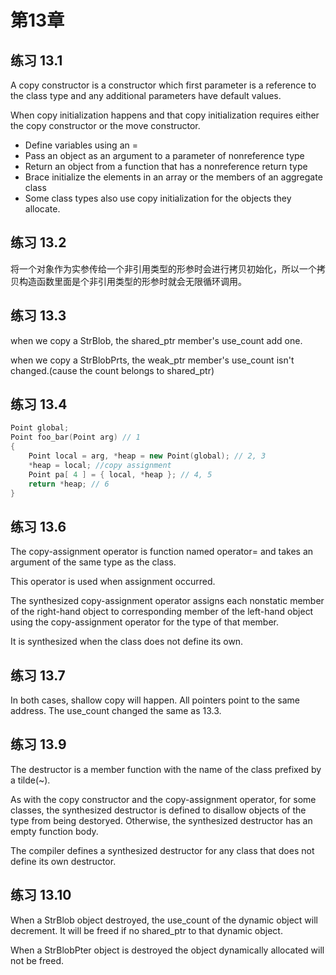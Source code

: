 <!--
 * @Author: liyunfang
 * @Date: 2020-01-29 22:21:01
 * @LastEditTime : 2020-01-30 16:59:09
 * @Description: 
 -->
# 第13章

## 练习 13.1

A copy constructor is a constructor which first parameter is a reference to the class type and any additional parameters have default values.

When copy initialization happens and that copy initialization requires either the copy constructor or the move constructor.

- Define variables using an =
- Pass an object as an argument to a parameter of nonreference type
- Return an object from a function that has a nonreference return type
- Brace initialize the elements in an array or the members of an aggregate class
- Some class types also use copy initialization for the objects they allocate.

## 练习 13.2

将一个对象作为实参传给一个非引用类型的形参时会进行拷贝初始化，所以一个拷贝构造函数里面是个非引用类型的形参时就会无限循环调用。

## 练习 13.3

when we copy a StrBlob, the shared_ptr member's use_count add one.

when we copy a StrBlobPrts, the weak_ptr member's use_count isn't changed.(cause the count belongs to shared_ptr)

## 练习 13.4

```cpp
Point global;
Point foo_bar(Point arg) // 1
{
    Point local = arg, *heap = new Point(global); // 2, 3
    *heap = local; //copy assignment
    Point pa[ 4 ] = { local, *heap }; // 4, 5
    return *heap; // 6
}
```

## 练习 13.6

The copy-assignment operator is function named operator= and takes an argument of the same type as the class.

This operator is used when assignment occurred.

The synthesized copy-assignment operator assigns each nonstatic member of the right-hand object to corresponding member of the left-hand object using the copy-assignment operator for the type of that member.

It is synthesized when the class does not define its own.

## 练习 13.7

In both cases, shallow copy will happen. All pointers point to the same address. The use_count changed the same as 13.3.

## 练习 13.9

The destructor is a member function with the name of the class prefixed by a tilde(~).

As with the copy constructor and the copy-assignment operator, for some classes, the synthesized destructor is defined to disallow objects of the type from being destoryed. Otherwise, the synthesized destructor has an empty function body.

The compiler defines a synthesized destructor for any class that does not define its own destructor.

## 练习 13.10

When a StrBlob object destroyed, the use_count of the dynamic object will decrement. It will be freed if no shared_ptr to that dynamic object.

When a StrBlobPter object is destroyed the object dynamically allocated will not be freed.
